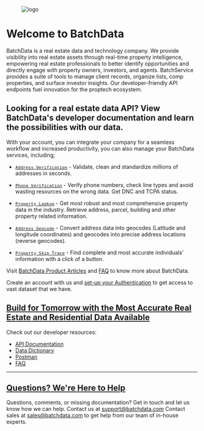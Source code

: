 <div class="sl-prose sl-markdown-viewer sl-mx-auto sl-px-24 sl-py-20" style="max-width: 1300px;">
<figure><div class="sl-product-image sl-overflow-x-hidden sl-overflow-y-hidden sl-rounded-xl sl-border-body sl-border-2 hover:sl-shadow sl-cursor-zoom-in sl-transform sl-duration-300 hover:sl-translate-x-2 hover:sl--translate-y-2" style="--shadow-md: -8px 8px 0 0 var(--color-text);"><img src="https://app.batchdata.com/assets/images/full-logo.png" alt="logo" class="sl-image sl-overflow-x-hidden sl-overflow-y-hidden sl-mx-auto sl-bg-canvas-pure sl-border-body"></div>
</figure>

<h1 class="sl-text-5xl sl-leading-tight sl-font-prose sl-font-bold sl-text-heading">Welcome to BatchData</h1>


<div>
  BatchData is a real estate data and technology company. We provide visibility into real estate assets through real-time property intelligence, empowering real estate professionals to better identify opportunities and directly engage with property owners, investors, and agents. BatchService provides a suite of tools to manage client records, organize lists, comp properties, and surface investor insights. Our developer-friendly API endpoints fuel innovation for the proptech ecosystem.
</div>

<div class="sl-elements-article"><div class="sl-prose sl-markdown-viewer sl-elements-article-content">
<h2>Looking for a real estate data API? View BatchData's developer documentation and learn the possibilities with our data.</h2>
<p>With your account, you can integrate your company for a seamless workflow and increased productivity, you can also  manage your BatchData services, including;</p>
<ul>
<li>
<p><a target="_blank" href="https://developer.batchdata.com/docs/batchdata/batchdata-v1/operations/create-a-address-verify"><code class="sl-font-mono sl-font-medium sl-mx-0.5 sl-px-1 sl-py-0.5 sl-bg-code sl-text-on-code sl-rounded sl-border" style="font-size: 0.8125em;">Address Verification</code></a> - Validate, clean and standardize millions of addresses in seconds.</p>
</li>
<li>
<p><a target="_blank" href="https://developer.batchdata.com/docs/batchdata/batchdata-v1/operations/create-a-phone-verification"><code class="sl-font-mono sl-font-medium sl-mx-0.5 sl-px-1 sl-py-0.5 sl-bg-code sl-text-on-code sl-rounded sl-border" style="font-size: 0.8125em;">Phone Verification</code></a> - Verify phone numbers, check line types and avoid wasting resources on the wrong data. Get DNC and TCPA status.</p>
</li>
<li>
<p><a target="_blank" href="https://developer.batchdata.com/docs/batchdata/batchdata-v1/operations/create-a-property-lookup-all-attribute"><code class="sl-font-mono sl-font-medium sl-mx-0.5 sl-px-1 sl-py-0.5 sl-bg-code sl-text-on-code sl-rounded sl-border" style="font-size: 0.8125em;">Property Lookup</code></a> -  Get most robust and most comprehensive property data in the industry. Retrieve address, parcel, building and other property related information.</p>
</li>
<li>
<p><a target="_blank" href="https://developer.batchdata.com/docs/batchdata/batchdata-v1/operations/create-a-address-geocode">
<code class="sl-font-mono sl-font-medium sl-mx-0.5 sl-px-1 sl-py-0.5 sl-bg-code sl-text-on-code sl-rounded sl-border" style="font-size: 0.8125em;">Address Geocode</code></a> - Convert address data into geocodes (Latitude and longitude coordinates) and geocodes into precise address locations (reverse geocodes).</p>
</li>
<li>
<p><a target="_blank" href="https://developer.batchdata.com/docs/batchdata/batchdata-v1/operations/create-a-property-skip-trace"><code class="sl-font-mono sl-font-medium sl-mx-0.5 sl-px-1 sl-py-0.5 sl-bg-code sl-text-on-code sl-rounded sl-border" style="font-size: 0.8125em;">Property Skip Trace</code></a> - Find complete and most accurate individuals’ information with a click of a button.</p>
</li>
</ul>
<p>Visit <a target="_blank" href="https://batchdata.com/product-info" target="_blank" rel="noreferrer">BatchData Product Articles</a> and <a target="_blank" href="https://batchdata.com/faq" target="_blank" rel="noreferrer">FAQ</a> to know more about BatchData.</p>
<p>Create an account with us and <a target="_blank" href="/docs/batchdata/set-up-authentication">set-up your Authentication</a> to get access to vast dataset that we have.</p></div></div>

<h2 id="build-for-tomorrow-with-the-most-accurate-real-estate-and-residential-data-available" class="sl-link-heading sl-text-4xl sl-leading-tight sl-font-prose sl-font-bold sl-text-heading"><a href="#build-for-tomorrow-with-the-most-accurate-real-estate-and-residential-data-available" class="sl-link sl-link-heading__link sl-inline-flex sl-items-center sl-text-current"><div>Build for Tomorrow with the Most Accurate Real Estate and Residential Data Available</div><div class="sl-link-heading__icon sl-text-base sl-ml-4 sl-text-muted"><i role="img" aria-hidden="true" class="sl-icon fal fa-link"></i></div></a></h2>
<p>Check out our developer resources:</p>
<ul>
<li><a href="https://developer.batchdata.com/docs/batchdata/ZG9jOjk1ODM2MA-getting-started" target="_blank" rel="noreferrer noopener">API Documentation</a></li>
<li><a href="https://developer.batchdata.com/docs/batchdata/ZG9jOjM3NzA5MjQx-data-dictionary" target="_blank" rel="noreferrer noopener">Data Dictionary</a></li>
  <li><a href="https://www.postman.com/batchdata" target="_blank" rel="noreferrer noopener">Postman</a></li>
  
<li><a href="https://batchdata.com/faq" target="_blank" rel="noreferrer noopener">FAQ</a></li>
</ul>
<hr>
<h2 id="questions-were-here-to-help" class="sl-link-heading sl-text-4xl sl-leading-tight sl-font-prose sl-font-bold sl-text-heading"><a href="#questions-were-here-to-help" class="sl-link sl-link-heading__link sl-inline-flex sl-items-center sl-text-current"><div>Questions? We're Here to Help</div><div class="sl-link-heading__icon sl-text-base sl-ml-4 sl-text-muted"><i role="img" aria-hidden="true" class="sl-icon fal fa-link"></i></div></a></h2>
<p>Questions, comments, or missing documentation? Get in touch and let us know how we can help.
Contact us at <a href="mailto:support@batchdata.com" target="_blank" rel="noreferrer noopener">support@batchdata.com</a>
Contact sales at <a href="mailto:sales@batchdata.com" target="_blank" rel="noreferrer noopener">sales@batchdata.com</a> to get help from our team of in-house experts.</p>

</div>
